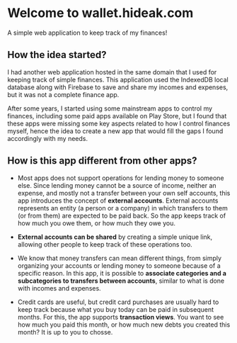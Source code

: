 # Welcome to wallet.hideak.com

A simple web application to keep track of my finances!

## How the idea started?

I had another web application hosted in the same domain that I used for keeping track of simple finances. This application used the IndexedDB local database along with Firebase to save and share my incomes and expenses, but it was not a complete finance app.

After some years, I started using some mainstream apps to control my finances, including some paid apps available on Play Store, but I found that these apps were missing some key aspects related to how I control finances myself, hence the idea to create a new app that would fill the gaps I found accordingly with my needs.

## How is this app different from other apps?

* Most apps does not support operations for lending money to someone else. Since lending money cannot be a source of income, neither an expense, and mostly not a transfer between your own self accounts, this app introduces the concept of **external accounts**. External accounts represents an entity (a person or a company) in which transfers to them (or from them) are expected to be paid back. So the app keeps track of how much you owe them, or how much they owe you.

* **External accounts can be shared** by creating a simple unique link, allowing other people to keep track of these operations too.

* We know that money transfers can mean different things, from simply organizing your accounts or lending money to someone because of a specific reason. In this app, it is possible to **associate categories and a subcategories to transfers between accounts**, similar to what is done with incomes and expenses.

* Credit cards are useful, but credit card purchases are usually hard to keep track because what you buy today can be paid in subsequent months. For this, the app supports **transaction views**. You want to see how much you paid this month, or how much new debts you created this month? It is up to you to chosse.
